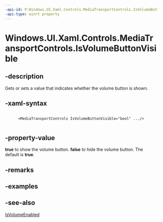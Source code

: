 ```yaml
---
-api-id: P:Windows.UI.Xaml.Controls.MediaTransportControls.IsVolumeButtonVisible
-api-type: winrt property
---
```


<!-- Property syntax
public bool IsVolumeButtonVisible { get;  set; }
-->

# Windows.UI.Xaml.Controls.MediaTransportControls.IsVolumeButtonVisible

## -description
Gets or sets a value that indicates whether the volume button is shown.


## -xaml-syntax
```xaml

      <MediaTransportControls IsVolumeButtonVisible="bool" .../>
    
```


## -property-value
**true** to show the volume button. **false** to hide the volume button. The default is **true**.

## -remarks

## -examples

## -see-also
[IsVolumeEnabled](mediatransportcontrols_isvolumeenabled.md)
